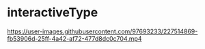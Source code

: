 # interactiveType
https://user-images.githubusercontent.com/97693233/227514869-fb53906d-25ff-4a42-af72-477d8dc0c704.mp4
